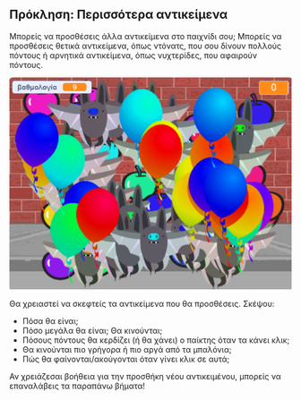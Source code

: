 ## Πρόκληση: Περισσότερα αντικείμενα
Μπορείς να προσθέσεις άλλα αντικείμενα στο παιχνίδι σου; Μπορείς να προσθέσεις θετικά αντικείμενα, όπως ντόνατς, που σου δίνουν πολλούς πόντους ή αρνητικά αντικείμενα, όπως νυχτερίδες, που αφαιρούν πόντους.

![στιγμιότυπο οθόνης](images/balloons-objects.png)

Θα χρειαστεί να σκεφτείς τα αντικείμενα που θα προσθέσεις. Σκέψου:

+ Πόσα θα είναι;
+ Πόσο μεγάλα θα είναι; Θα κινούνται;
+ Πόσους πόντους θα κερδίζει (ή θα χάνει) ο παίκτης όταν τα κάνει κλικ;
+ Θα κινούνται πιο γρήγορα ή πιο αργά από τα μπαλόνια;
+ Πώς θα φαίνονται/ακούγονται όταν γίνει κλικ σε αυτά;

Αν χρειάζεσαι βοήθεια για την προσθήκη νέου αντικειμένου, μπορείς να επαναλάβεις τα παραπάνω βήματα!


